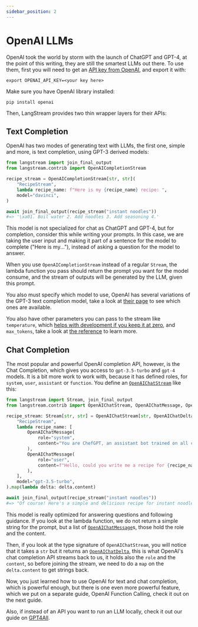 ```yaml
---
sidebar_position: 2
---
```


# OpenAI LLMs

OpenAI took the world by storm with the launch of ChatGPT and GPT-4, at the point of this writing, they are still the smartest LLMs out there. To use them, first you will need to get an [API key from OpenAI](https://platform.openai.com), and export it with:

```
export OPENAI_API_KEY=<your key here>
```

Make sure you have OpenAI library installed:

```
pip install openai
```

Then, LangStream provides two thin wrapper layers for their APIs:

## Text Completion

OpenAI has two modes of generating text with LLMs, the first one, simple and more, is text completion, using GPT-3 derived models:

```python
from langstream import join_final_output
from langstream.contrib import OpenAICompletionStream

recipe_stream = OpenAICompletionStream[str, str](
    "RecipeStream",
    lambda recipe_name: f"Here is my {recipe_name} recipe: ",
    model="davinci",
)

await join_final_output(recipe_stream("instant noodles"))
#=> '\xa01. Boil water 2. Add noodles 3. Add seasoning 4.'
```

This model is not specialized for chat as ChatGPT and GPT-4, but for completion, consider this while writing your prompts. In this case, we are taking the user input and making it part of a sentence for the model to complete ("Here is my..."), instead of asking a question for the model to answer.

When you use `OpenAICompletionStream` instead of a regular `Stream`, the lambda function you pass should return the prompt you want for the model consume, and the stream of outputs will be generated by the LLM, given this prompt.

You also must specify which model to use, OpenAI has several variations of the GPT-3 text completion model, take a look at [their page](https://platform.openai.com/docs/models/gpt-3) to see which ones are available.

You also have other parameters you can pass to the stream like `temperature`, which [helps with development if you keep it at zero](/docs/llms/zero_temperature), and `max_tokens`, take a look at [the reference](pathname:///reference/langstream/contrib/index.html#langstream.contrib.OpenAICompletionStream) to learn more.

## Chat Completion

The most popular and powerful OpenAI completion API, however, is the Chat Completion, which gives you access to `gpt-3.5-turbo` and `gpt-4` models. It is a bit more work to work with, because it has defined roles, for `system`, `user`, `assistant` or `function`. You define an [`OpenAIChatStream`](pathname:///reference/langstream/contrib/index.html#langstream.contrib.OpenAIChatStream) like this:

```python
from langstream import Stream, join_final_output
from langstream.contrib import OpenAIChatStream, OpenAIChatMessage, OpenAIChatDelta

recipe_stream: Stream[str, str] = OpenAIChatStream[str, OpenAIChatDelta](
    "RecipeStream",
    lambda recipe_name: [
        OpenAIChatMessage(
            role="system",
            content="You are ChefGPT, an assistant bot trained on all culinary knowledge of world's most proeminant Michelin Chefs",
        ),
        OpenAIChatMessage(
            role="user",
            content=f"Hello, could you write me a recipe for {recipe_name}?",
        ),
    ],
    model="gpt-3.5-turbo",
).map(lambda delta: delta.content)

await join_final_output(recipe_stream("instant noodles"))
#=> "Of course! Here's a simple and delicious recipe for instant noodles:\n\nIngredients:\n- 1 packet of instant noodles (your choice of flavor)\n- 2 cups of water\n- 1 tablespoon of vegetable oil\n- 1 small onion, thinly sliced\n- 1 clove of garlic, minced\n- 1 small carrot, julienned\n- 1/2 cup of sliced mushrooms\n- 1/2 cup of shredded cabbage\n- 2 tablespoons of soy sauce\n- 1 teaspoon of sesame oil\n- Optional toppings: sliced green onions, boiled egg, cooked chicken or shrimp, chili flakes\n\nInstructions:\n1. In a medium-sized pot, bring the water to a boil. Add the instant noodles and cook according to the package instructions until they are al dente. Drain and set aside.\n\n2. In the same pot, heat the vegetable oil over medium heat. Add the sliced onion and minced garlic, and sauté until they become fragrant and slightly caramelized.\n\n3. Add the julienned carrot, sliced mushrooms, and shredded cabbage to the pot. Stir-fry for a few minutes until the vegetables are slightly softened.\n\n4. Add the cooked instant noodles to the pot and toss them with the vegetables.\n\n5. In a small bowl, mix together the soy sauce and sesame oil. Pour this mixture over the noodles and vegetables, and toss everything together until well combined.\n\n6. Cook for an additional 2-3 minutes, stirring occasionally, to allow the flavors to meld together.\n\n7. Remove the pot from heat and divide the noodles into serving bowls. Top with your desired toppings such as sliced green onions, boiled egg, cooked chicken or shrimp, and chili flakes.\n\n8. Serve the instant noodles hot and enjoy!\n\nFeel free to customize this recipe by adding your favorite vegetables or protein. Enjoy your homemade instant noodles!"
```

This model is really optimized for answering questions and following guidance. If you look at the lambda function, we do not return a simple string for the prompt, but a list of [`OpenAIChatMessage`](pathname:///reference/langstream/contrib/index.html#langstream.contrib.OpenAIChatMessage)s, those hold the role and the content.

Then, if you look at the type signature of `OpenAIChatStream`, you will notice that it takes a `str` but it returns an [`OpenAIChatDelta`](pathname:///reference/langstream/contrib/index.html#langstream.contrib.OpenAIChatMessage), this is what OpenAI's chat completion API streams back to us, it holds also the `role` and the `content`, so before joining the stream, we need to do a `map` on the `delta.content` to get strings back.

Now, you just learned how to use OpenAI for text and chat completion, which is powerful enough, but there is one even more powerful feature, which we put on a separate guide, OpenAI Function Calling, check it out on the next guide.

Also, if instead of an API you want to run an LLM locally, check it out our guide on [GPT4All](/docs/llms/gpt4all).